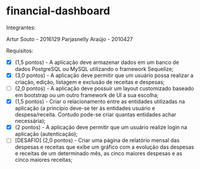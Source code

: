 # financial-dashboard
Integrantes:

Artur Souto - 2016129
Parjasnelly Araújo - 2010427

Requisitos:
- [x] (1,5 pontos) - A aplicação deve armazenar dados em um banco de dados PostgreSQL ou MySQL utilizando o
framework Sequelize;
- [x] (3,0 pontos) - A aplicação deve permitir que um usuário possa realizar a criação, edição, listagem e exclusão
de receitas e despesas;
- [ ] (2,0 pontos) - A aplicação deve possuir um layout customizado baseado em bootstrap ou um outro framework
de UI a sua escolha;
- [x] (1,5 pontos) - Criar o relacionamento entre as entidades utilizadas na aplicação (a princípio deve-se ter às
entidades usuário e despesa/receita. Contudo pode-se criar quantas entidades achar necessária);
- [x] (2 pontos) - A aplicação deve permitir que um usuário realize login na aplicação (autenticação);
- [ ] [DESAFIO] (2,0 pontos) - Criar uma página de relatório mensal das despesas e receitas que exibe um gráfico
com a evolução das despesas e receitas de um determinado mês, as cinco maiores despesas e as cinco maiores
receitas;
